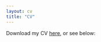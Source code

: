 ```yaml
---
layout: cv
title: "CV"
---
```


Download my CV [here]({{site.baseurl}}/assets/CV.pdf), or see below: